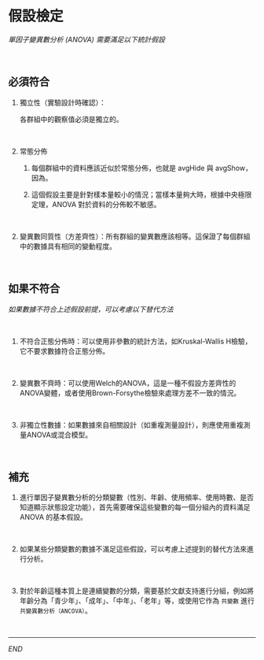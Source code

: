 # 假設檢定

_單因子變異數分析 (ANOVA) 需要滿足以下統計假設_

<br>

## 必須符合

1. 獨立性（實驗設計時確認）：

    各群組中的觀察值必須是獨立的。

<br>

2. 常態分佈

    1) 每個群組中的資料應該近似於常態分佈，也就是 avgHide 與 avgShow，因為。

    2) 這個假設主要是針對樣本量較小的情況；當樣本量夠大時，根據中央極限定理，ANOVA 對於資料的分佈較不敏感。

<br>

2. 變異數同質性（方差齊性）：所有群組的變異數應該相等。這保證了每個群組中的數據具有相同的變動程度。

<br>

## 如果不符合

_如果數據不符合上述假設前提，可以考慮以下替代方法_

<br>

1. 不符合正態分佈時：可以使用非參數的統計方法，如Kruskal-Wallis H檢驗，它不要求數據符合正態分佈。

<br>

2. 變異數不齊時：可以使用Welch的ANOVA，這是一種不假設方差齊性的ANOVA變體，或者使用Brown-Forsythe檢驗來處理方差不一致的情況。

<br>

3. 非獨立性數據：如果數據來自相關設計（如重複測量設計），則應使用重複測量ANOVA或混合模型。

<br>

## 補充

1. 進行單因子變異數分析的分類變數（性別、年齡、使用頻率、使用時數、是否知道顯示狀態設定功能），首先需要確保這些變數的每一個分組內的資料滿足 ANOVA 的基本假設。

<br>

2. 如果某些分類變數的數據不滿足這些假設，可以考慮上述提到的替代方法來進行分析。

<br>

3. 對於年齡這種本質上是連續變數的分類，需要基於文獻支持進行分組，例如將年齡分為「青少年」、「成年」、「中年」、「老年」等，或使用它作為 `共變數` 進行 `共變異數分析（ANCOVA）`。

<br>

___

_END_